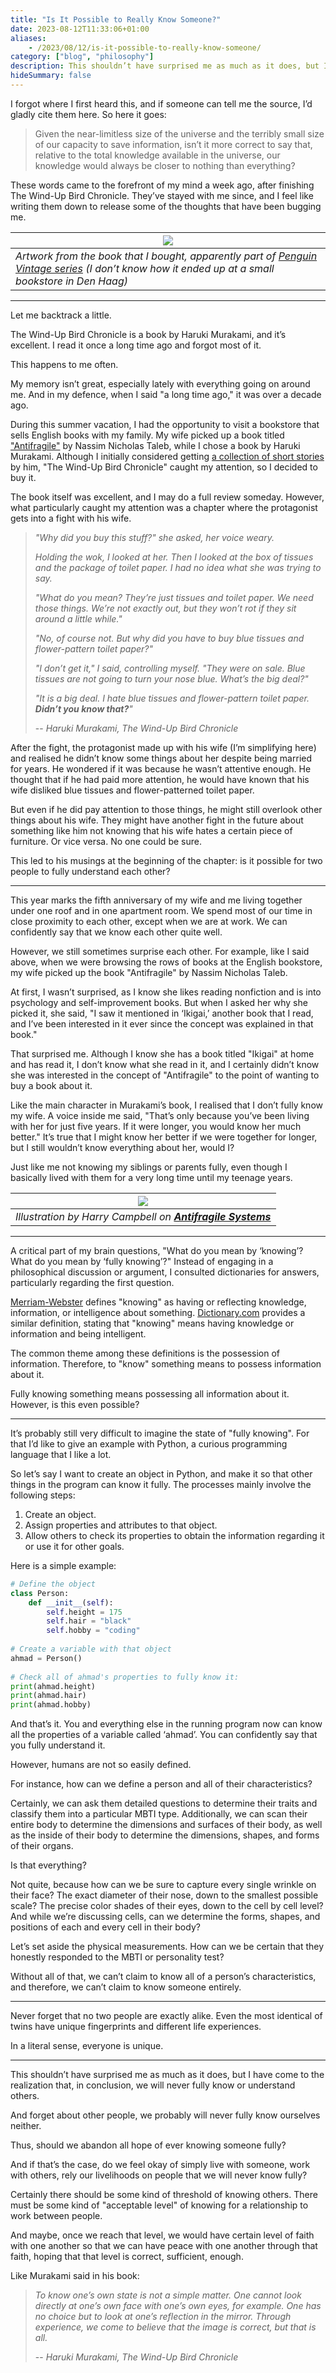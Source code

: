 ```yaml
---
title: "Is It Possible to Really Know Someone?"
date: 2023-08-12T11:33:06+01:00
aliases:
    - /2023/08/12/is-it-possible-to-really-know-someone/
category: ["blog", "philosophy"]
description: This shouldn’t have surprised me as much as it does, but I have come to the realization that, in conclusion, we will never fully know or understand others or even ourselves.
hideSummary: false
---
```


I forgot where I first heard this, and if someone can tell me the source, I’d
gladly cite them here. So here it goes:

> Given the near-limitless size of the universe and the terribly small size of
> our capacity to save information, isn’t it more correct to say that, relative
> to the total knowledge available in the universe, our knowledge would always
> be closer to nothing than everything?

These words came to the forefront of my mind a week ago, after finishing The
Wind-Up Bird Chronicle. They’ve stayed with me since, and I feel like writing
them down to release some of the thoughts that have been bugging me.

| ![](/assets/img/to-really-know-someone/img01.jpg) |
| --- |
| *Artwork from the book that I bought, apparently part of [Penguin Vintage series](https://shop.penguin.co.uk/products/the-wind-up-bird-chronicle-vintage1) (I don’t know how it ended up at a small bookstore in Den Haag)* |

---

Let me backtrack a little.

The Wind-Up Bird Chronicle is a book by Haruki Murakami, and it’s excellent. I
read it once a long time ago and forgot most of it.

This happens to me often.

My memory isn’t great, especially lately with everything going on around me. And
in my defence, when I said "a long time ago," it was over a decade ago.

During this summer vacation, I had the opportunity to visit a bookstore that
sells English books with my family. My wife picked up a book titled
["Antifragile"](https://www.goodreads.com/book/show/34656246-antifragile) by
Nassim Nicholas Taleb, while I chose a book by Haruki Murakami. Although I
initially considered getting [a collection of short
stories](https://www.goodreads.com/book/show/18295942-blind-willow-sleeping-woman)
by him, "The Wind-Up Bird Chronicle" caught my attention, so I decided to buy
it.

The book itself was excellent, and I may do a full review someday. However, what
particularly caught my attention was a chapter where the protagonist gets into a
fight with his wife.

> *"Why did you buy this stuff?" she asked, her voice weary.*
>
> *Holding the wok, I looked at her. Then I looked at the box of tissues and the
> package of toilet paper. I had no idea what she was trying to say.*
>
> *"What do you mean? They’re just tissues and toilet paper. We need those
> things. We’re not exactly out, but they won’t rot if they sit around a little
> while."*
>
> *"No, of course not. But why did you have to buy blue tissues and
> flower-pattern toilet paper?"*
>
> *"I don’t get it," I said, controlling myself. "They were on sale. Blue
> tissues are not going to turn your nose blue. What’s the big deal?"*
>
> *"It is a big deal. I hate blue tissues and flower-pattern toilet paper.
> **Didn’t you know that?**"*
>
> -- <cite>Haruki Murakami, The Wind-Up Bird Chronicle</cite>

After the fight, the protagonist made up with his wife (I’m simplifying here)
and realised he didn’t know some things about her despite being married for
years. He wondered if it was because he wasn’t attentive enough. He thought that
if he had paid more attention, he would have known that his wife disliked blue
tissues and flower-patterned toilet paper.

But even if he did pay attention to those things, he might still overlook other
things about his wife. They might have another fight in the future about
something like him not knowing that his wife hates a certain piece of furniture.
Or vice versa. No one could be sure.

This led to his musings at the beginning of the chapter: is it possible for two
people to fully understand each other?

---

This year marks the fifth anniversary of my wife and me living together under
one roof and in one apartment room. We spend most of our time in close proximity
to each other, except when we are at work. We can confidently say that we know
each other quite well.

However, we still sometimes surprise each other. For example, like I said above,
when we were browsing the rows of books at the English bookstore, my wife picked
up the book "Antifragile" by Nassim Nicholas Taleb.

At first, I wasn’t surprised, as I know she likes reading nonfiction and is into
psychology and self-improvement books. But when I asked her why she picked it,
she said, "I saw it mentioned in ‘Ikigai,’ another book that I read, and I’ve
been interested in it ever since the concept was explained in that book."

That surprised me. Although I know she has a book titled "Ikigai" at home and
has read it, I don’t know what she read in it, and I certainly didn’t know she
was interested in the concept of "Antifragile" to the point of wanting to buy a
book about it.

Like the main character in Murakami’s book, I realised that I don’t fully know
my wife. A voice inside me said, "That’s only because you’ve been living with
her for just five years. If it were longer, you would know her much better."
It’s true that I might know her better if we were together for longer, but I
still wouldn’t know everything about her, would I?

Just like me not knowing my siblings or parents fully, even though I basically
lived with them for a very long time until my teenage years.

| ![](/assets/img/to-really-know-someone/img02.jpg) |
| --- |
| *Illustration by Harry Campbell on **[Antifragile Systems](https://spectrum.ieee.org/antifragile-systems)*** |

---

A critical part of my brain questions, "What do you mean by ‘knowing’? What do
you mean by ‘fully knowing’?" Instead of engaging in a philosophical discussion
or argument, I consulted dictionaries for answers, particularly regarding the
first question.

[Merriam-Webster](https://www.merriam-webster.com/dictionary/knowing) defines
"knowing" as having or reflecting knowledge, information, or intelligence about
something. [Dictionary.com](http://dictionary.com/) provides a similar
definition, stating that "knowing" means having knowledge or information and
being intelligent.

The common theme among these definitions is the possession of information.
Therefore, to "know" something means to possess information about it.

Fully knowing something means possessing all information about it. However, is
this even possible?

---

It’s probably still very difficult to imagine the state of "fully knowing". For
that I’d like to give an example with Python, a curious programming language
that I like a lot.

So let’s say I want to create an object in Python, and make it so that other
things in the program can know it fully. The processes mainly involve the
following steps:

1. Create an object.
2. Assign properties and attributes to that object.
3. Allow others to check its properties to obtain the information regarding it
   or use it for other goals.

Here is a simple example:

```python
# Define the object
class Person:
    def __init__(self):
        self.height = 175
        self.hair = "black"
        self.hobby = "coding"
 
# Create a variable with that object
ahmad = Person()
 
# Check all of ahmad's properties to fully know it:
print(ahmad.height)
print(ahmad.hair)
print(ahmad.hobby)
```

And that’s it. You and everything else in the running program now can know all
the properties of a variable called ‘ahmad’. You can confidently say that you
fully understand it.

However, humans are not so easily defined.

For instance, how can we define a person and all of their characteristics?

Certainly, we can ask them detailed questions to determine their traits and
classify them into a particular MBTI type. Additionally, we can scan their
entire body to determine the dimensions and surfaces of their body, as well as
the inside of their body to determine the dimensions, shapes, and forms of their
organs.

Is that everything?

Not quite, because how can we be sure to capture every single wrinkle on their
face? The exact diameter of their nose, down to the smallest possible scale? The
precise color shades of their eyes, down to the cell by cell level? And while
we’re discussing cells, can we determine the forms, shapes, and positions of
each and every cell in their body?

Let’s set aside the physical measurements. How can we be certain that they
honestly responded to the MBTI or personality test?

Without all of that, we can’t claim to know all of a person’s characteristics,
and therefore, we can’t claim to know someone entirely.

---

Never forget that no two people are exactly alike. Even the most identical of
twins have unique fingerprints and different life experiences.

In a literal sense, everyone is unique.

---

This shouldn’t have surprised me as much as it does, but I have come to the
realization that, in conclusion, we will never fully know or understand others.

And forget about other people, we probably will never fully know ourselves
neither.

Thus, should we abandon all hope of ever knowing someone fully?

And if that’s the case, do we feel okay of simply live with someone, work with
others, rely our livelihoods on people that we will never know fully?

Certainly there should be some kind of threshold of knowing others. There must
be some kind of "acceptable level" of knowing for a relationship to work between
people.

And maybe, once we reach that level, we would have certain level of faith with
one another so that we can have peace with one another through that faith,
hoping that that level is correct, sufficient, enough.

Like Murakami said in his book:

> *To know one’s own state is not a simple matter. One cannot look directly at
> one’s own face with one’s own eyes, for example. One has no choice but to look
> at one’s reflection in the mirror. Through experience, we come to believe that
> the image is correct, but that is all.*
>
> -- <cite>Haruki Murakami, The Wind-Up Bird Chronicle</cite>